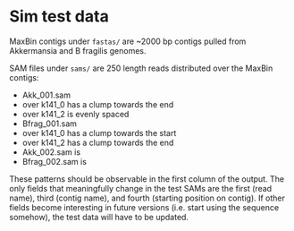 # Sim test data

MaxBin contigs under `fastas/` are ~2000 bp contigs pulled from Akkermansia and B fragilis genomes.

SAM files under `sams/` are 250 length reads distributed over the MaxBin contigs:

-   Akk_001.sam
  - over k141_0 has a clump towards the end
  - over k141_2 is evenly spaced
-   Bfrag_001.sam
  - over k141_0 has a clump towards the start
  - over k141_2 has a clump towards the end
-   Akk_002.sam is 
-   Bfrag_002.sam is 

These patterns should be observable in the first column of the output. The only fields that meaningfully change in the test SAMs are the first (read name), third (contig name), and fourth (starting position on contig). If other fields become interesting in future versions (i.e. start using the sequence somehow), the test data will have to be updated.
